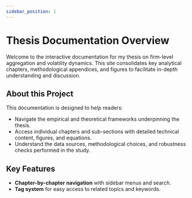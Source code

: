 ```yaml
---
sidebar_position: 1
---
```


# Thesis Documentation Overview

Welcome to the interactive documentation for my thesis on firm-level aggregation and volatility dynamics. This site consolidates key analytical chapters, methodological appendices, and figures to facilitate in-depth understanding and discussion.

## About this Project

This documentation is designed to help readers:

- Navigate the empirical and theoretical frameworks underpinning the thesis.
- Access individual chapters and sub-sections with detailed technical content, figures, and equations.
- Understand the data sources, methodological choices, and robustness checks performed in the study.

## Key Features

- **Chapter-by-chapter navigation** with sidebar menus and search.
- **Tag system** for easy access to related topics and keywords.

